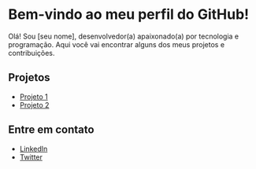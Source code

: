 # Bem-vindo ao meu perfil do GitHub!

Olá! Sou [seu nome], desenvolvedor(a) apaixonado(a) por tecnologia e programação. Aqui você vai encontrar alguns dos meus projetos e contribuições.

## Projetos

- [Projeto 1](link_do_projeto)
- [Projeto 2](link_do_projeto)

## Entre em contato

- [LinkedIn](link_para_o_linkedin)
- [Twitter](link_para_o_twitter)
